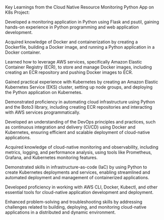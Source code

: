 Key Learnings from the Cloud Native Resource Monitoring Python App on K8s Project:

Developed a monitoring application in Python using Flask and psutil, gaining hands-on experience in Python programming and web application development.

Acquired knowledge of Docker and containerization by creating a Dockerfile, building a Docker image, and running a Python application in a Docker container.

Learned how to leverage AWS services, specifically Amazon Elastic Container Registry (ECR), to store and manage Docker images, including creating an ECR repository and pushing Docker images to ECR.

Gained practical experience with Kubernetes by creating an Amazon Elastic Kubernetes Service (EKS) cluster, setting up node groups, and deploying the Python application on Kubernetes.

Demonstrated proficiency in automating cloud infrastructure using Python and the Boto3 library, including creating ECR repositories and interacting with AWS services programmatically.

Developed an understanding of the DevOps principles and practices, such as continuous integration and delivery (CI/CD) using Docker and Kubernetes, ensuring efficient and scalable deployment of cloud-native applications.

Acquired knowledge of cloud-native monitoring and observability, including metrics, logging, and performance analysis, using tools like Prometheus, Grafana, and Kubernetes monitoring features.

Demonstrated skills in infrastructure-as-code (IaC) by using Python to create Kubernetes deployments and services, enabling streamlined and automated deployment and management of containerized applications.

Developed proficiency in working with AWS CLI, Docker, Kubectl, and other essential tools for cloud-native application development and deployment.

Enhanced problem-solving and troubleshooting skills by addressing challenges related to building, deploying, and monitoring cloud-native applications in a distributed and dynamic environment.

